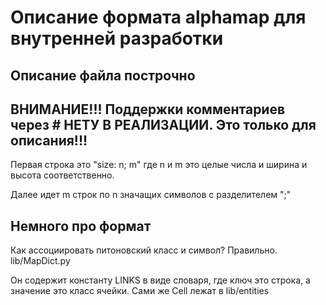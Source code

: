 # Описание формата alphamap для внутренней разработки
## Описание файла построчно
## ВНИМАНИЕ!!! Поддержки комментариев через \# НЕТУ В РЕАЛИЗАЦИИ. Это только для описания!!!
Первая строка это "size: n; m" где n и m это целые числа и ширина и высота соответственно.

Далее идет m строк по n значащих символов с разделителем ";"

## Немного про формат
Как ассоциировать питоновский класс и символ? Правильно. lib/MapDict.py

Он содержит константу LINKS в виде словаря, где ключ это строка, а значение это класс ячейки. Сами же Cell лежат в lib/entities 